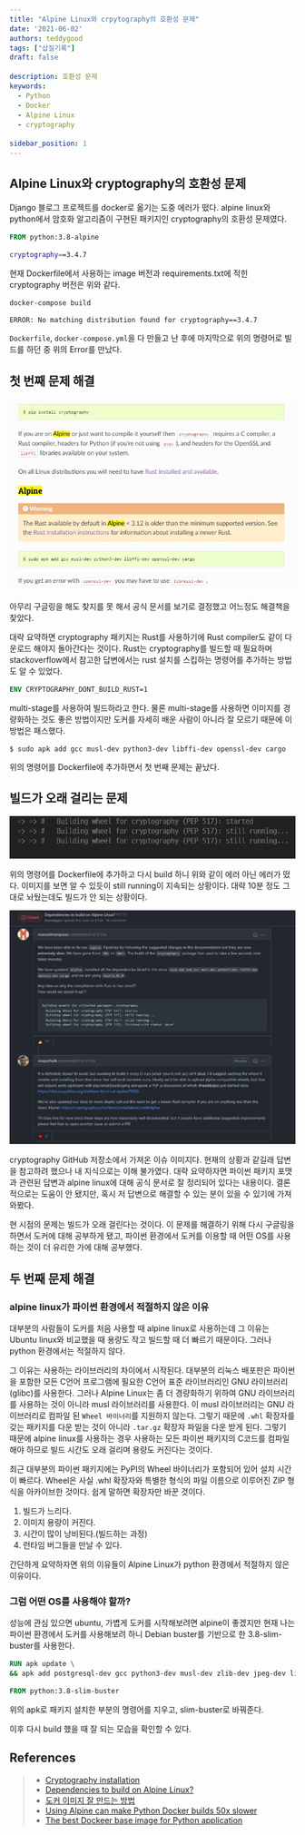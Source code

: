 ```yaml
---
title: "Alpine Linux와 crpytography의 호환성 문제"
date: '2021-06-02'
authors: teddygood
tags: ["삽질기록"]
draft: false

description: 호환성 문제
keywords:
  - Python
  - Docker
  - Alpine Linux
  - cryptography

sidebar_position: 1
---
```


## Alpine Linux와 cryptography의 호환성 문제

Django 블로그 프로젝트를 docker로 옮기는 도중 에러가 떴다. alpine linux와 python에서 암호화 알고리즘이 구현된 패키지인 cryptography의 호환성 문제였다. 

```Dockerfile
FROM python:3.8-alpine
```

```bash
cryptography==3.4.7
```

현재 Dockerfile에서 사용하는 image 버전과 requirements.txt에 적힌 cryptography 버전은 위와 같다.

```bash
docker-compose build
```

```
ERROR: No matching distribution found for cryptography==3.4.7
```

`Dockerfile`, `docker-compose.yml`을 다 만들고 난 후에 마지막으로 위의 명령어로 빌드를 하던 중 위의 Error를 만났다. 

## 첫 번째 문제 해결

![crypto-doc](../assets/cryptography-doc.jpg)

아무리 구글링을 해도 찾지를 못 해서 공식 문서를 보기로 결정했고 어느정도 해결책을 찾았다.

대략 요약하면 cryptography 패키지는 Rust를 사용하기에 Rust compiler도 같이 다운로드 해야지 돌아간다는 것이다. Rust는 cryptography를 빌드할 때 필요하며 stackoverflow에서 참고한 답변에서는 rust 설치를 스킵하는 명령어를 추가하는 방법도 알 수 있었다.

```Dockerfile
ENV CRYPTOGRAPHY_DONT_BUILD_RUST=1
```

multi-stage를 사용하여 빌드하라고 한다. 물론 multi-stage를 사용하면 이미지를 경량화하는 것도 좋은 방법이지만 도커를 자세히 배운 사람이 아니라 잘 모르기 때문에 이 방법은 패스했다. 

```shell
$ sudo apk add gcc musl-dev python3-dev libffi-dev openssl-dev cargo
```

위의 명령어를 Dockerfile에 추가하면서 첫 번째 문제는 끝났다.

## 빌드가 오래 걸리는 문제

![더 상세한 details](../assets/crypto-building-error.jpg)

위의 명령어를 Dockerfile에 추가하고 다시 build 하니 위와 같이 에러 아닌 에러가 떴다. 이미지를 보면 알 수 있듯이 still running이 지속되는 상황이다. 대략 10분 정도 그대로 놔뒀는데도 빌드가 안 되는 상황이다.

![더 상세한 details](../assets/alpine-linux-build-issue.jpg)

cryptography GitHub 저장소에서 가져온 이슈 이미지다. 현재의 상황과 같길래 답변을 참고하려 했으나 내 지식으로는 이해 불가였다. 대략 요약하자면 파이썬 패키지 포맷과 관련된 답변과 alpine linux에 대해 공식 문서로 잘 정리되어 있다는 내용이다. 결론적으로는 도움이 안 됐지만, 혹시 저 답변으로 해결할 수 있는 분이 있을 수 있기에 가져와봤다.

현 시점의 문제는 빌드가 오래 걸린다는 것이다. 이 문제를 해결하기 위해 다시 구글링을 하면서 도커에 대해 공부하게 됐고, 파이썬 환경에서 도커를 이용할 때 어떤 OS를 사용하는 것이 더 유리한 가에 대해 공부했다.

## 두 번째 문제 해결

### alpine linux가 파이썬 환경에서 적절하지 않은 이유

대부분의 사람들이 도커를 처음 사용할 때 alpine linux로 사용하는데 그 이유는 Ubuntu linux와 비교했을 때 용량도 작고 빌드할 때 더 빠르기 때문이다. 그러나 python 환경에서는 적절하지 않다.

그 이유는 사용하는 라이브러리의 차이에서 시작된다. 대부분의 리눅스 배포판은 파이썬을 포함한 모든 C언어 프로그램에 필요한 C언어 표준 라이브러리인 GNU 라이브러리(glibc)를 사용한다. 그러나 Alpine Linux는 좀 더 경량화하기 위하여 GNU 라이브러리를 사용하는 것이 아니라 musl 라이브러리를 사용한다. 이 musl 라이브러리는 GNU 라이브러리로 컴파일 된 `Wheel 바이너리`를 지원하지 않는다. 그렇기 때문에 `.whl` 확장자를 갖는 패키지를 다운 받는 것이 아니라 `.tar.gz` 확장자 파일을 다운 받게 된다. 그렇기 때문에 alpine linux를 사용하는 경우 사용하는 모든 파이썬 패키지의 C코드를 컴파일 해야 하므로 빌드 시간도 오래 걸리며 용량도 커진다는 것이다. 

최근 대부분의 파이썬 패키지에는 PyPI의 Wheel 바이너리가 포함되어 있어 설치 시간이 빠르다. Wheel은 사실 .whl 확장자와 특별한 형식의 파일 이름으로 이루어진 ZIP 형식을 아카이브한 것이다. 쉽게 말하면 확장자만 바꾼 것이다.

1. 빌드가 느리다.
2. 이미지 용량이 커진다.
3. 시간이 많이 낭비된다.(빌드하는 과정)
4. 런타임 버그들을 만날 수 있다.

간단하게 요약하자면 위의 이유들이 Alpine Linux가 python 환경에서 적절하지 않은 이유이다.

### 그럼 어떤 OS를 사용해야 할까?

성능에 관심 있으면 ubuntu, 가볍게 도커를 시작해보려면 alpine이 좋겠지만 현재 나는 파이썬 환경에서 도커를 사용해보려 하니 Debian buster를 기반으로 한 3.8-slim-buster를 사용한다.

```Dockerfile
RUN apk update \
&& apk add postgresql-dev gcc python3-dev musl-dev zlib-dev jpeg-dev libffi-dev openssl-dev cargo
```

```Dockerfile
FROM python:3.8-slim-buster
```

위의 apk로 패키지 설치한 부분의 명령어를 지우고, slim-buster로 바꿔준다.

이후 다시 build 했을 때 잘 되는 모습을 확인할 수 있다.

## References

>- [Cryptography installation](https://cryptography.io/en/latest/installation/)
>- [Dependencies to build on Alpine Linux?](https://github.com/pyca/cryptography/issues/5776)
>- [도커 이미지 잘 만드는 방법](https://jonnung.dev/docker/2020/04/08/optimizing-docker-images/)
>- [Using Alpine can make Python Docker builds 50x slower](https://pythonspeed.com/articles/alpine-docker-python/)
>- [The best Dockeer base image for Python application](https://pythonspeed.com/articles/base-image-python-docker-images/)

